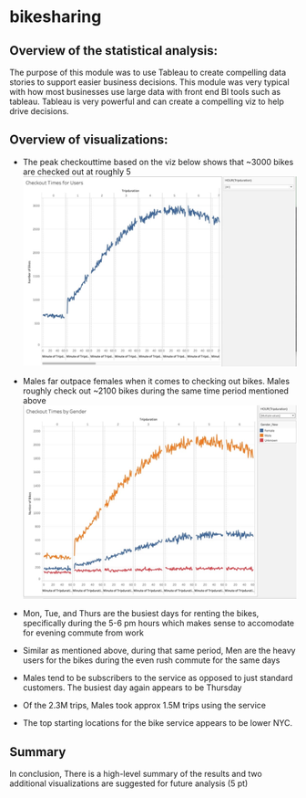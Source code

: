 # bikesharing
## Overview of the statistical analysis:

The purpose of this module was to use Tableau to create compelling data stories to support easier business decisions. This module was very typical with how most businesses use large data with front end BI tools such as tableau. Tableau is very powerful and can create a compelling viz to help drive decisions.

## Overview of visualizations:
- The peak checkouttime based on the viz below shows that ~3000 bikes are checked out at roughly 5
![Checkout_Times](Data_vize/Checkout_Times_for_Users.png)

- Males far outpace females when it comes to checking out bikes. Males roughly check out ~2100 bikes during the same time period mentioned above
![Checkout_Gender](Data_vize/Checout_Times_by_Gender.png)

- Mon, Tue, and Thurs are the busiest days for renting the bikes, specifically during the 5-6 pm hours which makes sense to accomodate for evening commute from work

- Similar as mentioned above, during that same period, Men are the heavy users for the bikes during the even rush commute for the same days

- Males tend to be subscribers to the service as opposed to just standard customers. The busiest day again appears to be Thursday

- Of the 2.3M trips, Males took approx 1.5M trips using the service

- The top starting locations for the bike service appears to be lower NYC.


## Summary

In conclusion, There is a high-level summary of the results and two additional visualizations are suggested for future analysis (5 pt)

